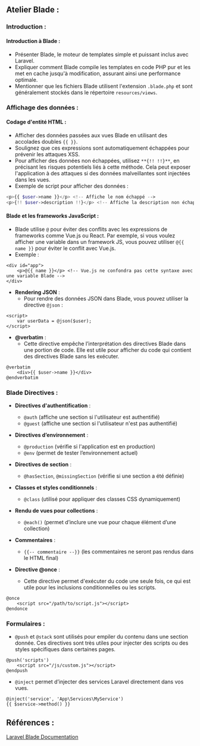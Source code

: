 ## Atelier Blade : 

### Introduction :

#### Introduction à Blade :

- Présenter Blade, le moteur de templates simple et puissant inclus avec Laravel.
- Expliquer comment Blade compile les templates en code PHP pur et les met en cache jusqu'à modification, assurant ainsi une performance optimale.
- Mentionner que les fichiers Blade utilisent l'extension `.blade.php` et sont généralement stockés dans le répertoire `resources/views`.

### Affichage des données :

#### Codage d'entité HTML :

- Afficher des données passées aux vues Blade en utilisant des accolades doubles `{{ }}`.
- Soulignez que ces expressions sont automatiquement échappées pour prévenir les attaques XSS.
- Pour afficher des données non échappées, utilisez `**{!! !!}**`, en précisant les risques potentiels liés à cette méthode. Cela peut exposer l'application à des attaques si des données malveillantes sont injectées dans les vues.
- Exemple de script pour afficher des données :

```php
<p>{{ $user->name }}</p> <!-- Affiche le nom échappé -->
<p>{!! $user->description !!}</p> <!-- Affiche la description non échappée -->
```

#### Blade et les frameworks JavaScript :

- Blade utilise `@` pour éviter des conflits avec les expressions de frameworks comme Vue.js ou React. Par exemple, si vous voulez afficher une variable dans un framework JS, vous pouvez utiliser `@{{ name }}` pour éviter le conflit avec Vue.js.
- Exemple :

```blade
<div id="app">
    <p>@{{ name }}</p> <!-- Vue.js ne confondra pas cette syntaxe avec une variable Blade -->
</div>
```

- **Rendering JSON** :
  - Pour rendre des données JSON dans Blade, vous pouvez utiliser la directive `@json` :

```blade
<script>
    var userData = @json($user);
</script>
```

- **@verbatim** : 
  - Cette directive empêche l’interprétation des directives Blade dans une portion de code. Elle est utile pour afficher du code qui contient des directives Blade sans les exécuter.
  
```blade
@verbatim
    <div>{{ $user->name }}</div>
@endverbatim
```

### Blade Directives :

- **Directives d'authentification** :
  - `@auth` (affiche une section si l'utilisateur est authentifié)
  - `@guest` (affiche une section si l'utilisateur n'est pas authentifié)

- **Directives d’environnement** :
  - `@production` (vérifie si l'application est en production)
  - `@env` (permet de tester l’environnement actuel)

- **Directives de section** :
  - `@hasSection`, `@missingSection` (vérifie si une section a été définie)

- **Classes et styles conditionnels** :
  - `@class` (utilisé pour appliquer des classes CSS dynamiquement)

- **Rendu de vues pour collections** :
  - `@each()` (permet d’inclure une vue pour chaque élément d’une collection)

- **Commentaires** :
  - `{{-- commentaire --}}` (les commentaires ne seront pas rendus dans le HTML final)

- **Directive @once** :
  - Cette directive permet d'exécuter du code une seule fois, ce qui est utile pour les inclusions conditionnelles ou les scripts.

```blade
@once
    <script src="/path/to/script.js"></script>
@endonce
```

### Formulaires :

- `@push` et `@stack` sont utilisés pour empiler du contenu dans une section donnée. Ces directives sont très utiles pour injecter des scripts ou des styles spécifiques dans certaines pages.

```blade
@push('scripts')
    <script src="/js/custom.js"></script>
@endpush
```

- `@inject` permet d’injecter des services Laravel directement dans vos vues.

```blade
@inject('service', 'App\Services\MyService')
{{ $service->method() }}
```



## Références :
[Laravel Blade Documentation](https://laravel.com/docs/11.x/frontend#php-and-blade)

